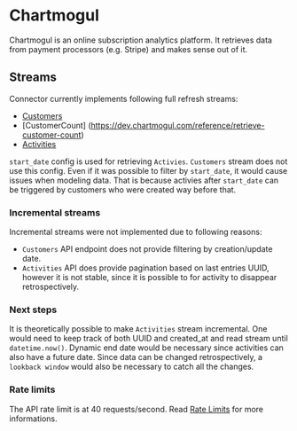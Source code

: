 # Chartmogul
Chartmogul is an online subscription analytics platform. It retrieves data from payment processors (e.g. Stripe) and makes sense out of it.

## Streams

Connector currently implements following full refresh streams:
* [Customers](https://dev.chartmogul.com/reference/list-customers)
* [CustomerCount] (https://dev.chartmogul.com/reference/retrieve-customer-count)
* [Activities](https://dev.chartmogul.com/reference/list-activities)

`start_date` config is used for retrieving `Activies`. `Customers` stream does not use this config. Even if it was possible to filter by `start_date`, it would cause issues when modeling data. That is because activies after `start_date` can be triggered by customers who were created way before that.

### Incremental streams
Incremental streams were not implemented due to following reasons:
* `Customers` API endpoint does not provide filtering by creation/update date.
* `Activities` API does provide pagination based on last entries UUID, however it is not stable, since it is possible to for activity to disappear retrospectively.

### Next steps
It is theoretically possible to make `Activities` stream incremental. One would need to keep track of both UUID and created_at and read stream until `datetime.now()`. Dynamic end date would be necessary since activities can also have a future date. Since data can be changed retrospectively, a `lookback window` would also be necessary to catch all the changes.

### Rate limits
The API rate limit is at 40 requests/second. Read [Rate Limits](https://dev.chartmogul.com/docs/rate-limits) for more informations.